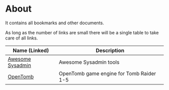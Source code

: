# About
It contains all bookmarks and other documents.

As long as the number of links are small there will be a single table to take care of all links.

| Name (Linked)                                                        | Description                              |
|----------------------------------------------------------------------|------------------------------------------|
| [Awesome Sysadmin](https://github.com/awesome-foss/awesome-sysadmin) | Awesome Sysadmin tools                   |
| [OpenTomb](https://github.com/opentomb/OpenTomb)                     | OpenTomb game engine for Tomb Raider 1-5 |
